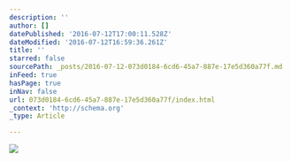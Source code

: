 ```yaml
---
description: ''
author: []
datePublished: '2016-07-12T17:00:11.528Z'
dateModified: '2016-07-12T16:59:36.261Z'
title: ''
starred: false
sourcePath: _posts/2016-07-12-073d0184-6cd6-45a7-887e-17e5d360a77f.md
inFeed: true
hasPage: true
inNav: false
url: 073d0184-6cd6-45a7-887e-17e5d360a77f/index.html
_context: 'http://schema.org'
_type: Article

---
```

![](https://the-grid-user-content.s3-us-west-2.amazonaws.com/e049c011-d4be-41c0-9f43-eb62c7f31b5d.jpg)